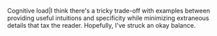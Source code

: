 Cognitive load|I think there's a tricky trade-off with examples between providing useful intuitions and specificity while minimizing extraneous details that tax the reader. Hopefully, I've struck an okay balance.
